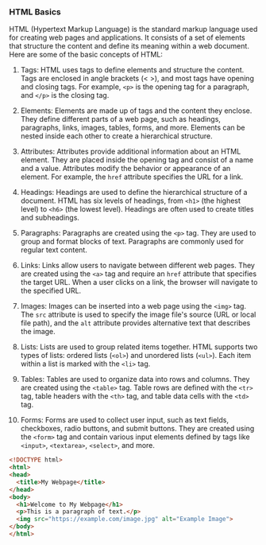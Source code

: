 ### HTML Basics

HTML (Hypertext Markup Language) is the standard markup language used for creating web pages and applications. It consists of a set of elements that structure the content and define its meaning within a web document. Here are some of the basic concepts of HTML:

1. Tags: HTML uses tags to define elements and structure the content. Tags are enclosed in angle brackets (< >), and most tags have opening and closing tags. For example, `<p>` is the opening tag for a paragraph, and `</p>` is the closing tag.

2. Elements: Elements are made up of tags and the content they enclose. They define different parts of a web page, such as headings, paragraphs, links, images, tables, forms, and more. Elements can be nested inside each other to create a hierarchical structure.

3. Attributes: Attributes provide additional information about an HTML element. They are placed inside the opening tag and consist of a name and a value. Attributes modify the behavior or appearance of an element. For example, the `href` attribute specifies the URL for a link.

4. Headings: Headings are used to define the hierarchical structure of a document. HTML has six levels of headings, from `<h1>` (the highest level) to `<h6>` (the lowest level). Headings are often used to create titles and subheadings.

5. Paragraphs: Paragraphs are created using the `<p>` tag. They are used to group and format blocks of text. Paragraphs are commonly used for regular text content.

6. Links: Links allow users to navigate between different web pages. They are created using the `<a>` tag and require an `href` attribute that specifies the target URL. When a user clicks on a link, the browser will navigate to the specified URL.

7. Images: Images can be inserted into a web page using the `<img>` tag. The `src` attribute is used to specify the image file's source (URL or local file path), and the `alt` attribute provides alternative text that describes the image.

8. Lists: Lists are used to group related items together. HTML supports two types of lists: ordered lists (`<ol>`) and unordered lists (`<ul>`). Each item within a list is marked with the `<li>` tag.

9. Tables: Tables are used to organize data into rows and columns. They are created using the `<table>` tag. Table rows are defined with the `<tr>` tag, table headers with the `<th>` tag, and table data cells with the `<td>` tag.

10. Forms: Forms are used to collect user input, such as text fields, checkboxes, radio buttons, and submit buttons. They are created using the `<form>` tag and contain various input elements defined by tags like `<input>`, `<textarea>`, `<select>`, and more.

```html
<!DOCTYPE html>
<html>
<head>
  <title>My Webpage</title>
</head>
<body>
  <h1>Welcome to My Webpage</h1>
  <p>This is a paragraph of text.</p>
  <img src="https://example.com/image.jpg" alt="Example Image">
</body>
</html>

```
